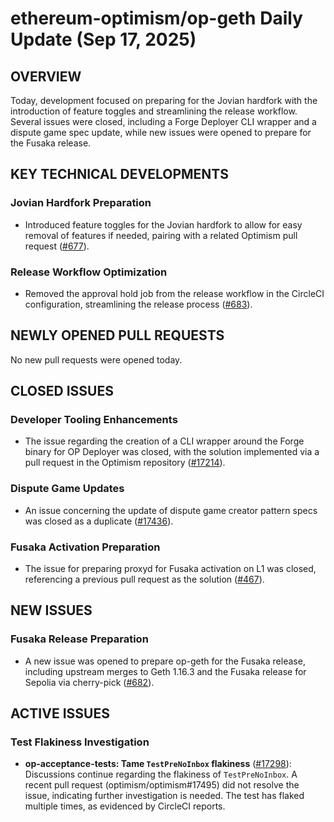 # ethereum-optimism/op-geth Daily Update (Sep 17, 2025)

## OVERVIEW 
Today, development focused on preparing for the Jovian hardfork with the introduction of feature toggles and streamlining the release workflow. Several issues were closed, including a Forge Deployer CLI wrapper and a dispute game spec update, while new issues were opened to prepare for the Fusaka release.

## KEY TECHNICAL DEVELOPMENTS

### Jovian Hardfork Preparation
- Introduced feature toggles for the Jovian hardfork to allow for easy removal of features if needed, pairing with a related Optimism pull request ([#677](https://github.com/ethereum-optimism/op-geth/pull/677)).

### Release Workflow Optimization
- Removed the approval hold job from the release workflow in the CircleCI configuration, streamlining the release process ([#683](https://github.com/ethereum-optimism/op-geth/pull/683)).

## NEWLY OPENED PULL REQUESTS
No new pull requests were opened today.

## CLOSED ISSUES

### Developer Tooling Enhancements
- The issue regarding the creation of a CLI wrapper around the Forge binary for OP Deployer was closed, with the solution implemented via a pull request in the Optimism repository ([#17214](https://github.com/ethereum-optimism/op-geth/issues/17214)).

### Dispute Game Updates
- An issue concerning the update of dispute game creator pattern specs was closed as a duplicate ([#17436](https://github.com/ethereum-optimism/op-geth/issues/17436)).

### Fusaka Activation Preparation
- The issue for preparing proxyd for Fusaka activation on L1 was closed, referencing a previous pull request as the solution ([#467](https://github.com/ethereum-optimism/op-geth/issues/467)).

## NEW ISSUES

### Fusaka Release Preparation
- A new issue was opened to prepare op-geth for the Fusaka release, including upstream merges to Geth 1.16.3 and the Fusaka release for Sepolia via cherry-pick ([#682](https://github.com/ethereum-optimism/op-geth/issues/682)).

## ACTIVE ISSUES

### Test Flakiness Investigation
- **op-acceptance-tests: Tame `TestPreNoInbox` flakiness** ([#17298](https://github.com/ethereum-optimism/op-geth/issues/17298)): Discussions continue regarding the flakiness of `TestPreNoInbox`. A recent pull request (optimism/optimism#17495) did not resolve the issue, indicating further investigation is needed. The test has flaked multiple times, as evidenced by CircleCI reports.
